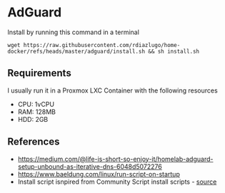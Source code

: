 # AdGuard

Install by running this command in a terminal

`wget https://raw.githubusercontent.com/rdiazlugo/home-docker/refs/heads/master/adguard/install.sh && sh install.sh`

## Requirements

I usually run it in a Proxmox LXC Container with the following resources
- CPU: 1vCPU
- RAM: 128MB
- HDD: 2GB

## References

- https://medium.com/@life-is-short-so-enjoy-it/homelab-adguard-setup-unbound-as-iterative-dns-6048d5072276
- https://www.baeldung.com/linux/run-script-on-startup
- Install script isnpired from Community Script install scripts - [source](https://community-scripts.github.io/ProxmoxVE/scripts?id=adguard)
